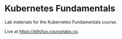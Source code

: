 # Kubernetes Fundamentals

Lab materials for the Kubernetes Fundamentals course.

Live at https://k8sfun.courselabs.co.
